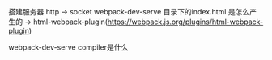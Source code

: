 搭建服务器
http -> socket
webpack-dev-serve 
目录下的index.html
是怎么产生的 
-> html-webpack-plugin(https://webpack.js.org/plugins/html-webpack-plugin)


webpack-dev-serve compiler是什么